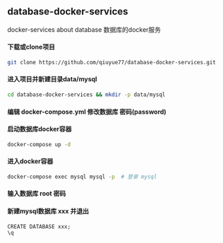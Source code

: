 ## database-docker-services
docker-services about database
数据库的docker服务

#### 下载或clone项目
```bash
git clone https://github.com/qiuyue77/database-docker-services.git
```
#### 进入项目并新建目录data/mysql

```bash
cd database-docker-services && mkdir -p data/mysql
```
#### 编辑 docker-compose.yml 修改数据库 密码(password)

#### 启动数据库docker容器
```bash
docker-compose up -d
```
#### 进入docker容器
```bash
docker-compose exec mysql mysql -p  # 登录 mysql
```
#### 输入数据库 root 密码

#### 新建mysql数据库 xxx 并退出
```
CREATE DATABASE xxx;
\q
```